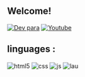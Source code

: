 

## Welcome!


[![Dev para](https://img.shields.io/badge/dev.to-0A0A0A?style=for-the-badge&logo=devdotto&logoColor=white)](https://discord.gg/frpgroup) 
[![Youtube](https://img.shields.io/badge/YouTube-FF0000?style=for-the-badge&logo=youtube&logoColor=white)](https://www.youtube.com/@grego.7) 


## linguages :

<div style="display: inline_block">
  <img align="center" alt="html5" src="https://img.shields.io/badge/HTML5-E34F26?style=for-the-badge&logo=html5&logoColor=white" />
  <img align="center" alt="css" src="https://img.shields.io/badge/CSS3-1572B6?style=for-the-badge&logo=css3&logoColor=white" />
  <img align="center" alt="js" src="https://img.shields.io/badge/JavaScript-F7DF1E?style=for-the-badge&logo=javascript&logoColor=black" />
  <img align="center" alt="lau" src="https://img.shields.io/badge/Lua-2C2D72?style=for-the-badge&logo=lua&logoColor=white" />
</div><br/>

